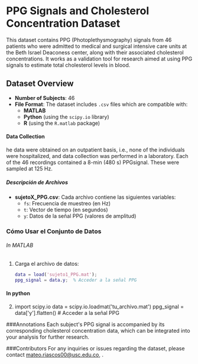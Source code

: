 # PPG Signals and Cholesterol Concentration Dataset

This dataset contains PPG (Photoplethysmography) signals from 46 patients who were admitted to medical and surgical intensive care units at the Beth Israel Deaconess center, along with their associated cholesterol concentrations. It works as a validation tool for research aimed at using PPG signals to estimate total cholesterol levels in blood.

## Dataset Overview

- **Number of Subjects**: 46
- **File Format**: The dataset includes `.csv` files which are compatible with:
  - **MATLAB**
  - **Python** (using the `scipy.io` library)
  - **R** (using the `R.matlab` package)

#### Data Collection
he data were obtained on an outpatient basis, i.e., none of the individuals were hospitalized, and data collection was performed in a laboratory. Each of the 46 recordings contained a 8-min (480 s) PPGsignal. These were sampled at 125 Hz.

##### Descripción de Archivos
- **sujetoX_PPG.csv**: Cada archivo contiene las siguientes variables:
  - `fs`: Frecuencia de muestreo (en Hz)
  - `t`: Vector de tiempo (en segundos)
  - `y`: Datos de la señal PPG (valores de amplitud)

### Cómo Usar el Conjunto de Datos

###### In MATLAB
1. Carga el archivo de datos:
   ```matlab
   data = load('sujeto1_PPG.mat');
   ppg_signal = data.y;  % Acceder a la señal PPG
   
#### In python
2. import scipy.io
 data = scipy.io.loadmat('tu_archivo.mat')
 ppg_signal = data['y'].flatten()  # Acceder a la señal PPG


###Annotations
Each subject's PPG signal is accompanied by its corresponding cholesterol concentration data, which can be integrated into your analysis for further research.

###Contributors
For any inquiries or issues regarding the dataset, please contact mateo.riascos00@usc.edu.co, .

